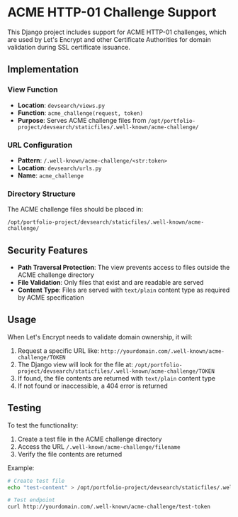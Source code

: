 # ACME HTTP-01 Challenge Support

This Django project includes support for ACME HTTP-01 challenges, which are used by Let's Encrypt and other Certificate Authorities for domain validation during SSL certificate issuance.

## Implementation

### View Function
- **Location**: `devsearch/views.py`
- **Function**: `acme_challenge(request, token)`
- **Purpose**: Serves ACME challenge files from `/opt/portfolio-project/devsearch/staticfiles/.well-known/acme-challenge/`

### URL Configuration
- **Pattern**: `/.well-known/acme-challenge/<str:token>`
- **Location**: `devsearch/urls.py`
- **Name**: `acme_challenge`

### Directory Structure
The ACME challenge files should be placed in:
```
/opt/portfolio-project/devsearch/staticfiles/.well-known/acme-challenge/
```

## Security Features

- **Path Traversal Protection**: The view prevents access to files outside the ACME challenge directory
- **File Validation**: Only files that exist and are readable are served
- **Content Type**: Files are served with `text/plain` content type as required by ACME specification

## Usage

When Let's Encrypt needs to validate domain ownership, it will:

1. Request a specific URL like: `http://yourdomain.com/.well-known/acme-challenge/TOKEN`
2. The Django view will look for the file at: `/opt/portfolio-project/devsearch/staticfiles/.well-known/acme-challenge/TOKEN`
3. If found, the file contents are returned with `text/plain` content type
4. If not found or inaccessible, a 404 error is returned

## Testing

To test the functionality:

1. Create a test file in the ACME challenge directory
2. Access the URL `/.well-known/acme-challenge/filename`
3. Verify the file contents are returned

Example:
```bash
# Create test file
echo "test-content" > /opt/portfolio-project/devsearch/staticfiles/.well-known/acme-challenge/test-token

# Test endpoint
curl http://yourdomain.com/.well-known/acme-challenge/test-token
```